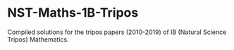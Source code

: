# NST-Maths-1B-Tripos

Compiled solutions for the tripos papers (2010-2019) of IB (Natural Science Tripos) Mathematics.
